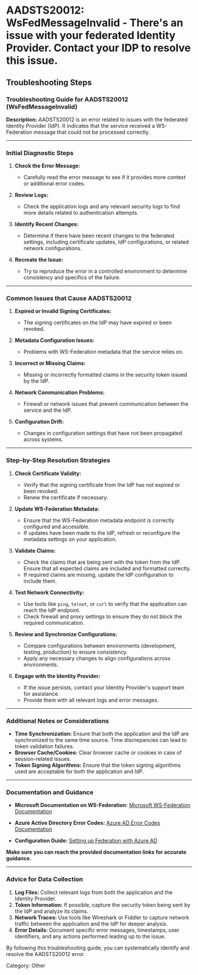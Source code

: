 # AADSTS20012: WsFedMessageInvalid - There's an issue with your federated Identity Provider. Contact your IDP to resolve this issue.


## Troubleshooting Steps
### Troubleshooting Guide for AADSTS20012 (WsFedMessageInvalid)

**Description:** AADSTS20012 is an error related to issues with the federated Identity Provider (IdP). It indicates that the service received a WS-Federation message that could not be processed correctly.

---

### Initial Diagnostic Steps
1. **Check the Error Message:**
   - Carefully read the error message to see if it provides more context or additional error codes.
   
2. **Review Logs:**
   - Check the application logs and any relevant security logs to find more details related to authentication attempts.

3. **Identify Recent Changes:**
   - Determine if there have been recent changes to the federated settings, including certificate updates, IdP configurations, or related network configurations.

4. **Recreate the Issue:**
   - Try to reproduce the error in a controlled environment to determine consistency and specifics of the failure.

---

### Common Issues that Cause AADSTS20012
1. **Expired or Invalid Signing Certificates:**
   - The signing certificates on the IdP may have expired or been revoked.

2. **Metadata Configuration Issues:**
   - Problems with WS-Federation metadata that the service relies on.

3. **Incorrect or Missing Claims:**
   - Missing or incorrectly formatted claims in the security token issued by the IdP.

4. **Network Communication Problems:**
   - Firewall or network issues that prevent communication between the service and the IdP.

5. **Configuration Drift:**
   - Changes in configuration settings that have not been propagated across systems.

---

### Step-by-Step Resolution Strategies
1. **Check Certificate Validity:**
   - Verify that the signing certificate from the IdP has not expired or been revoked.
   - Renew the certificate if necessary.

2. **Update WS-Federation Metadata:**
   - Ensure that the WS-Federation metadata endpoint is correctly configured and accessible.
   - If updates have been made to the IdP, refresh or reconfigure the metadata settings on your application.

3. **Validate Claims:**
   - Check the claims that are being sent with the token from the IdP. Ensure that all expected claims are included and formatted correctly.
   - If required claims are missing, update the IdP configuration to include them.

4. **Test Network Connectivity:**
   - Use tools like `ping`, `telnet`, or `curl` to verify that the application can reach the IdP endpoint.
   - Check firewall and proxy settings to ensure they do not block the required communication.

5. **Review and Synchronize Configurations:**
   - Compare configurations between environments (development, testing, production) to ensure consistency.
   - Apply any necessary changes to align configurations across environments.

6. **Engage with the Identity Provider:**
   - If the issue persists, contact your Identity Provider's support team for assistance.
   - Provide them with all relevant logs and error messages.

---

### Additional Notes or Considerations
- **Time Synchronization:** Ensure that both the application and the IdP are synchronized to the same time source. Time discrepancies can lead to token validation failures.
- **Browser Cache/Cookies:** Clear browser cache or cookies in case of session-related issues.
- **Token Signing Algorithms:** Ensure that the token signing algorithms used are acceptable for both the application and IdP.

---

### Documentation and Guidance
- **Microsoft Documentation on WS-Federation:**
  [Microsoft WS-Federation Documentation](https://docs.microsoft.com/en-us/windows-server/identity/ad-fs/overview)
  
- **Azure Active Directory Error Codes:**
  [Azure AD Error Codes Documentation](https://docs.microsoft.com/en-us/azure/active-directory/develop/reference-aadsts-error-codes)

- **Configuration Guide:**
  [Setting up Federation with Azure AD](https://docs.microsoft.com/en-us/azure/active-directory/hybrid/how-to-connect-fed-whatis)

**Make sure you can reach the provided documentation links for accurate guidance.**

---

### Advice for Data Collection
1. **Log Files:** Collect relevant logs from both the application and the Identity Provider.
2. **Token Information:** If possible, capture the security token being sent by the IdP and analyze its claims.
3. **Network Traces:** Use tools like Wireshark or Fiddler to capture network traffic between the application and the IdP for deeper analysis.
4. **Error Details:** Document specific error messages, timestamps, user identifiers, and any actions performed leading up to the issue.

By following this troubleshooting guide, you can systematically identify and resolve the AADSTS20012 error.

Category: Other